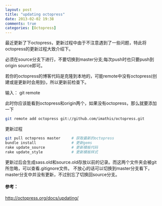 ```yaml
---
layout: post
title: "updating octopress"
date: 2013-02-02 19:38
comments: true
categories: [Octopress]
---
```


最近更新了下octopress，更新过程中由于不注意遇到了一些问题，特此将octopress的更新过程大致介绍下。
<!-- more -->
必须在source分支下进行，不要切换到master分支;每次push时也只要push到origin source即可。

若你的octopress的博客代码是克隆到本地的，可能remote中没有octopress(创建或是更新时会用到)，所以更新前检查下。

输入：
    git remote

此时你应该能看到octopress和origin两个，如果没有octopress，那么就要添加一下
```sh
git remote add octopress git://github.com/imathis/octopress.git
```
更新过程
```sh
git pull octopress master     # 获取最新的octopress
bundle install                # 更新gems
rake update_source            # 更新模板代码
rake update_style             # 更新模板样式
```
更新过后会生成sass.old和source.old存放以前的记录。而这两个文件夹会被git所忽略，可以查看.gitignore文件。
不放心的话可以切换到master分支看下，master分支中并没有更新，不过别忘了切换回source分支。

#### 参考：
http://octopress.org/docs/updating/
